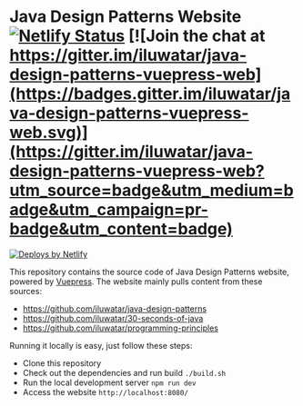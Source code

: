 # Java Design Patterns Website [![Netlify Status](https://api.netlify.com/api/v1/badges/d1c6a8ba-ed86-40e0-a204-943bba15e9cc/deploy-status)](https://app.netlify.com/sites/jdp-vue/deploys) [![Join the chat at https://gitter.im/iluwatar/java-design-patterns-vuepress-web](https://badges.gitter.im/iluwatar/java-design-patterns-vuepress-web.svg)](https://gitter.im/iluwatar/java-design-patterns-vuepress-web?utm_source=badge&utm_medium=badge&utm_campaign=pr-badge&utm_content=badge)

<a href="https://www.netlify.com">
  <img src="https://www.netlify.com/img/global/badges/netlify-color-accent.svg" alt="Deploys by Netlify" />
</a><br>


This repository contains the source code of Java Design Patterns website, powered by [Vuepress](https://vuepress.vuejs.org/). The website mainly pulls content from these sources:
- https://github.com/iluwatar/java-design-patterns
- https://github.com/iluwatar/30-seconds-of-java
- https://github.com/iluwatar/programming-principles

Running it locally is easy, just follow these steps:

- Clone this repository
- Check out the dependencies and run build `./build.sh`
- Run the local development server `npm run dev`
- Access the website `http://localhost:8080/`

